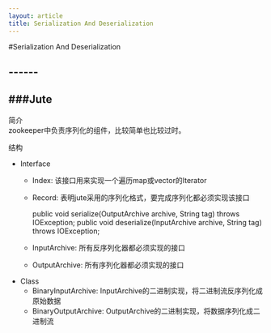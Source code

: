 ```yaml
---
layout: article
title: Serialization And Deserialization
---
```


#Serialization And Deserialization

## ------

###Jute
---

简介    
zookeeper中负责序列化的组件，比较简单也比较过时。    

结构    
* Interface
  * Index: 该接口用来实现一个遍历map或vector的Iterator
  * Record: 表明jute采用的序列化格式，要完成序列化都必须实现该接口    
  
     public void serialize(OutputArchive archive, String tag)
         throws IOException;
     public void deserialize(InputArchive archive, String tag)
        throws IOException;

  * InputArchive: 所有反序列化器都必须实现的接口
  * OutputArchive: 所有序列化器都必须实现的接口
* Class 
  * BinaryInputArchive: InputArchive的二进制实现，将二进制流反序列化成原始数据
  * BinaryOutputArchive: OutputArchive的二进制实现，将数据序列化成二进制流
